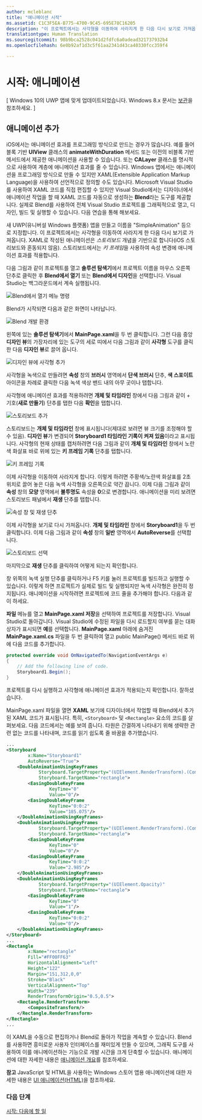 ```yaml
---
author: mcleblanc
title: "애니메이션 시작"
ms.assetid: C1C3F5EA-B775-4700-9C45-695E78C16205
description: "이 프로젝트에서는 사각형을 이동하여 사라지게 한 다음 다시 보기로 가져옵니다."
translationtype: Human Translation
ms.sourcegitcommit: 98b9bca2528c041d2fdfc6a0adead321737932b4
ms.openlocfilehash: 6e0b92af1d3c5f61aa2341d43ca40330fcc359f4

---
```


# 시작&#58; 애니메이션

\[ Windows 10의 UWP 앱에 맞게 업데이트되었습니다. Windows 8.x 문서는 [보관](http://go.microsoft.com/fwlink/p/?linkid=619132)을 참조하세요. \]

## 애니메이션 추가

iOS에서는 애니메이션 효과를 프로그래밍 방식으로 만드는 경우가 많습니다. 예를 들어 블록 기반 **UIView** 클래스의 **animateWithDuration** 메서드 또는 이전의 비블록 기반 메서드에서 제공한 애니메이션을 사용할 수 있습니다. 또는 **CALayer** 클래스를 명시적으로 사용하여 계층에 애니메이션 효과를 줄 수 있습니다. Windows 앱에서는 애니메이션을 프로그래밍 방식으로 만들 수 있지만 XAML(Extensible Application Markup Language)을 사용하여 선언적으로 정의할 수도 있습니다. Microsoft Visual Studio를 사용하여 XAML 코드를 직접 편집할 수 있지만 Visual Studio에서는 디자이너에서 애니메이션 작업을 할 때 XAML 코드를 자동으로 생성하는 **Blend**라는 도구를 제공합니다. 실제로 Blend를 사용하여 전체 Visual Studio 프로젝트를 그래픽적으로 열고, 디자인, 빌드 및 실행할 수 있습니다. 다음 연습을 통해 해보세요.

새 UWP(유니버설 Windows 플랫폼) 앱을 만들고 이름을 "SimpleAnimation" 등으로 지정합니다. 이 프로젝트에서는 사각형을 이동하여 사라지게 한 다음 다시 보기로 가져옵니다. XAML로 작성된 애니메이션은 *스토리보드* 개념을 기반으로 합니다(iOS 스토리보드와 혼동되지 않음). 스토리보드에서는 *키 프레임*을 사용하여 속성 변경에 애니메이션 효과를 적용합니다.

다음 그림과 같이 프로젝트를 열고 **솔루션 탐색기**에서 프로젝트 이름을 마우스 오른쪽 단추로 클릭한 후 **Blend에서 열기** 또는 **Blend에서 디자인**을 선택합니다. Visual Studio는 백그라운드에서 계속 실행됩니다.

![Blend에서 열기 메뉴 명령](images/ios-to-uwp/vs-open-in-blend.png)

Blend가 시작되면 다음과 같은 화면이 나타납니다.

![Blend 개발 환경](images/ios-to-uwp/blend-1.png)

왼쪽에 있는 **솔루션 탐색기**에서 **MainPage.xaml**을 두 번 클릭합니다. 그런 다음 중앙 **디자인 뷰**의 가장자리에 있는 도구의 세로 띠에서 다음 그림과 같이 **사각형** 도구를 클릭한 다음 **디자인 뷰**로 끌어 옵니다.

![디자인 뷰에 사각형 추가](images/ios-to-uwp/blend-2.png)

사각형을 녹색으로 만들려면 **속성** 창의 **브러시** 영역에서 **단색 브러시** 단추, **색 스포이트** 아이콘을 차례로 클릭한 다음 녹색 색상 밴드 내의 아무 곳이나 탭합니다.

사각형에 애니메이션 효과를 적용하려면 **개체 및 타임라인** 창에서 다음 그림과 같이 + 기호(**새로 만들기**) 단추를 탭한 다음 **확인**을 탭합니다.

![스토리보드 추가](images/ios-to-uwp/blend-3.png)

스토리보드는 **개체 및 타임라인** 창에 표시됩니다(제대로 보려면 뷰 크기를 조정해야 할 수 있음). **디자인 뷰**가 변경되어 **Storyboard1 타임라인 기록이 켜져 있음**이라고 표시됩니다. 사각형의 현재 상태를 캡처하려면 다음 그림과 같이 **개체 및 타임라인** 창에서 노란색 화살표 바로 위에 있는 **키 프레임 기록** 단추를 탭합니다.

![키 프레임 기록](images/ios-to-uwp/blend-4.png)

이제 사각형을 이동하여 사라지게 합니다. 이렇게 하려면 주황색/노란색 화살표를 2초 위치로 끌어 놓은 다음 녹색 사각형을 오른쪽으로 약간 끕니다. 이제 다음 그림과 같이 **속성** 창의 **모양** 영역에서 **불투명도** 속성을 **0**으로 변경합니다. 애니메이션을 미리 보려면 스토리보드 패널에서 **재생** 단추를 탭합니다.

![속성 창 및 재생 단추](images/ios-to-uwp/blend-5.png)

이제 사각형을 보기로 다시 가져옵니다. **개체 및 타임라인** 창에서 **Storyboard1**을 두 번 클릭합니다. 이제 다음 그림과 같이 **속성** 창의 **일반** 영역에서 **AutoReverse**를 선택합니다.

![스토리보드 선택](images/ios-to-uwp/blend-6.png)

마지막으로 **재생** 단추를 클릭하여 어떻게 되는지 확인합니다.

창 위쪽의 녹색 실행 단추를 클릭하거나 F5 키를 눌러 프로젝트를 빌드하고 실행할 수 있습니다. 이렇게 하면 프로젝트가 실제로 빌드 및 실행되지만 녹색 사각형은 완전히 정지됩니다. 애니메이션을 시작하려면 프로젝트에 코드 줄을 추가해야 합니다. 다음과 같이 하세요.

**파일** 메뉴를 열고 **MainPage.xaml 저장**을 선택하여 프로젝트를 저장합니다. Visual Studio로 돌아갑니다. Visual Studio에 수정된 파일을 다시 로드할지 여부를 묻는 대화 상자가 표시되면 **예**를 선택합니다. **MainPage.xaml** 아래에 숨겨진 **MainPage.xaml.cs** 파일을 두 번 클릭하여 열고 public MainPage() 메서드 바로 위에 다음 코드를 추가합니다.

```csharp
protected override void OnNavigatedTo(NavigationEventArgs e)
{
    // Add the following line of code.
    Storyboard1.Begin();
}
```

프로젝트를 다시 실행하고 사각형에 애니메이션 효과가 적용되는지 확인합니다. 잘하셨습니다.

MainPage.xaml 파일을 열면 **XAML** 보기에 디자이너에서 작업할 때 Blend에서 추가된 XAML 코드가 표시됩니다. 특히, `<Storyboard>` 및 `<Rectangle>` 요소의 코드를 살펴보세요. 다음 코드에서는 예를 보여 줍니다. 타원은 간결하게 나타내기 위해 생략한 관련 없는 코드를 나타내며, 코드를 읽기 쉽도록 줄 바꿈을 추가했습니다.

```xml
...
<Storyboard 
        x:Name="Storyboard1" 
        AutoReverse="True">
    <DoubleAnimationUsingKeyFrames 
            Storyboard.TargetProperty="(UIElement.RenderTransform).(CompositeTransform.TranslateX)"
            Storyboard.TargetName="rectangle">
        <EasingDoubleKeyFrame 
                KeyTime="0" 
                Value="0"/>
        <EasingDoubleKeyFrame 
                KeyTime="0:0:2" 
                Value="185.075"/>
    </DoubleAnimationUsingKeyFrames>
    <DoubleAnimationUsingKeyFrames 
            Storyboard.TargetProperty="(UIElement.RenderTransform).(CompositeTransform.TranslateY)" 
            Storyboard.TargetName="rectangle">
        <EasingDoubleKeyFrame 
                KeyTime="0" 
                Value="0"/>
        <EasingDoubleKeyFrame 
                KeyTime="0:0:2" 
                Value="2.985"/>
    </DoubleAnimationUsingKeyFrames>
    <DoubleAnimationUsingKeyFrames 
            Storyboard.TargetProperty="(UIElement.Opacity)" 
            Storyboard.TargetName="rectangle">
        <EasingDoubleKeyFrame 
                KeyTime="0" 
                Value="1"/>
        <EasingDoubleKeyFrame 
                KeyTime="0:0:2"
                Value="0"/>
    </DoubleAnimationUsingKeyFrames>
</Storyboard>
...
<Rectangle 
        x:Name="rectangle" 
        Fill="#FF00FF63" 
        HorizontalAlignment="Left" 
        Height="122" 
        Margin="151,312,0,0" 
        Stroke="Black" 
        VerticalAlignment="Top" 
        Width="239" 
        RenderTransformOrigin="0.5,0.5">
    <Rectangle.RenderTransform>
        <CompositeTransform/>
    </Rectangle.RenderTransform>
</Rectangle>
...
```

이 XAML을 수동으로 편집하거나 Blend로 돌아가 작업을 계속할 수 있습니다. Blend를 사용하면 흥미로운 사용자 인터페이스를 재미있게 만들 수 있으며, 그래픽 도구를 사용하여 이를 애니메이션하는 기능으로 개발 시간을 크게 단축할 수 있습니다. 애니메이션에 대한 자세한 내용은 [애니메이션 개요](https://msdn.microsoft.com/library/windows/apps/mt187350)를 참조하세요.

**참고** JavaScript 및 HTML을 사용하는 Windows 스토어 앱용 애니메이션에 대한 자세한 내용은 [UI 애니메이션(HTML)](https://msdn.microsoft.com/library/windows/apps/hh465165)을 참조하세요.

### 다음 단계

[시작: 다음에 할 일](getting-started-what-next.md)



<!--HONumber=Jun16_HO4-->


